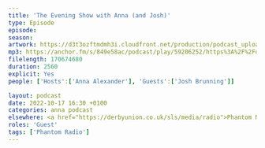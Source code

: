 ```yaml
---
title: 'The Evening Show with Anna (and Josh)'
type: Episode
episode: 
season: 
artwork: https://d3t3ozftmdmh3i.cloudfront.net/production/podcast_uploaded_episode400/22149699/22149699-1666035763957-46fa2cbc14a06.jpg
mp3: https://anchor.fm/s/849e58ac/podcast/play/59206252/https%3A%2F%2Fd3ctxlq1ktw2nl.cloudfront.net%2Fstaging%2F2022-9-17%2F414df8ef-2cb5-6776-1fb3-f015eb13950f.mp3
filelength: 170674680
duration: 2560
explicit: Yes
people: ['Hosts':['Anna Alexander'], 'Guests':['Josh Brunning']]

layout: podcast
date: 2022-10-17 16:30 +0100
categories: anna podcast
elsewhere: <a href="https://derbyunion.co.uk/sls/media/radio">Phantom Media</a>
roles: 'Guest'
tags: ['Phantom Radio']
---
```

